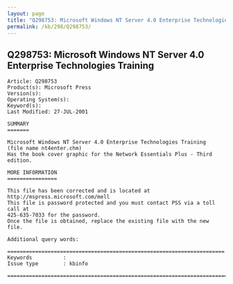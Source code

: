 ```yaml
---
layout: page
title: "Q298753: Microsoft Windows NT Server 4.0 Enterprise Technologies Training"
permalink: /kb/298/Q298753/
---
```


## Q298753: Microsoft Windows NT Server 4.0 Enterprise Technologies Training

	Article: Q298753
	Product(s): Microsoft Press
	Version(s): 
	Operating System(s): 
	Keyword(s): 
	Last Modified: 27-JUL-2001
	
	SUMMARY
	=======
	
	Microsoft Windows NT Server 4.0 Enterprise Technologies Training
	(file name nt4enter.chm)
	Has the book cover graphic for the Network Essentials Plus - Third edition.
	
	MORE INFORMATION
	================
	
	This file has been corrected and is located at
	http://mspress.microsoft.com/mell
	This file is password protected and you must contact PSS via a toll call at
	425-635-7033 for the password.
	Once the file is obtained, replace the existing file with the new file.
	
	Additional query words:
	
	======================================================================
	Keywords          :  
	Issue type        : kbinfo
	
	=============================================================================
	
